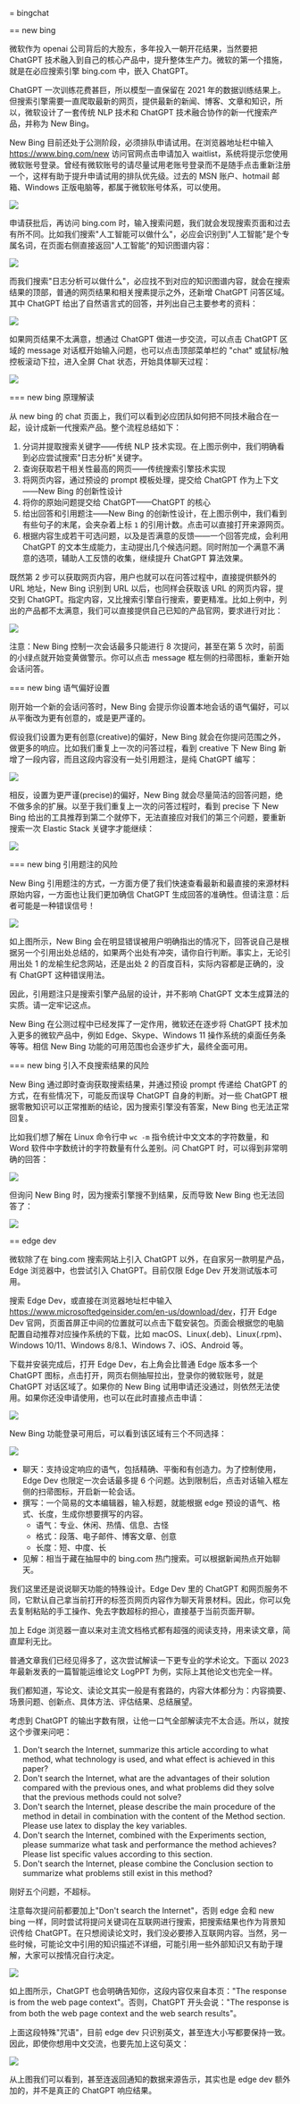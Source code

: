 = bingchat

== new bing

微软作为 openai 公司背后的大股东，多年投入一朝开花结果，当然要把 ChatGPT 技术融入到自己的核心产品中，提升整体生产力。微软的第一个措施，就是在必应搜索引擎 bing.com 中，嵌入 ChatGPT。

ChatGPT 一次训练花费甚巨，所以模型一直保留在 2021 年的数据训练结果上。但搜索引擎需要一直爬取最新的网页，提供最新的新闻、博客、文章和知识，所以，微软设计了一套传统 NLP 技术和 ChatGPT 技术融合协作的新一代搜索产品，并称为 New Bing。

New Bing 目前还处于公测阶段，必须排队申请试用。在浏览器地址栏中输入 <https://www.bing.com/new> 访问官网点击申请加入 waitlist，系统将提示您使用微软账号登录。曾经有微软账号的请尽量试用老账号登录而不是随手点击重新注册一个，这样有助于提升申请试用的排队优先级。过去的 MSN 账户、hotmail 邮箱、Windows 正版电脑等，都属于微软账号体系，可以使用。

![](/images/collaboration/bing-waitlist.png)

申请获批后，再访问 bing.com 时，输入搜索问题，我们就会发现搜索页面和过去有所不同。比如我们搜索"人工智能可以做什么"，必应会识别到"人工智能"是个专属名词，在页面右侧直接返回"人工智能"的知识图谱内容：

![](/images/collaboration/bing-before.png)

而我们搜索"日志分析可以做什么"，必应找不到对应的知识图谱内容，就会在搜索结果的顶部，普通的网页结果和相关搜素提示之外，还新增 ChatGPT 问答区域。其中 ChatGPT 给出了自然语言式的回答，并列出自己主要参考的资料：

![](/images/collaboration/bing-after.png)

如果网页结果不太满意，想通过 ChatGPT 做进一步交流，可以点击 ChatGPT 区域的 message 对话框开始输入问题，也可以点击顶部菜单栏的 "chat" 或鼠标/触控板滚动下拉，进入全屏 Chat 状态，开始具体聊天过程：

![](/images/collaboration/bing-fullscreen.png)

=== new bing 原理解读

从 new bing 的 chat 页面上，我们可以看到必应团队如何把不同技术融合在一起，设计成新一代搜索产品。整个流程总结如下：

1. 分词并提取搜索关键字——传统 NLP 技术实现。在上图示例中，我们明确看到必应尝试搜索"日志分析"关键字。
2. 查询获取若干相关性最高的网页——传统搜索引擎技术实现
3. 将网页内容，通过预设的 prompt 模板处理，提交给 ChatGPT 作为上下文——New Bing 的创新性设计
4. 将你的原始问题提交给 ChatGPT——ChatGPT 的核心
5. 给出回答和引用题注——New Bing 的创新性设计，在上图示例中，我们看到有些句子的末尾，会夹杂着上标 `1` 的引用计数。点击可以直接打开来源网页。
6. 根据内容生成若干可选问题，以及是否满意的反馈——一个回答完成，会利用 ChatGPT 的文本生成能力，主动提出几个候选问题。同时附加一个满意不满意的选项，辅助人工反馈的收集，继续提升 ChatGPT 算法效果。

既然第 2 步可以获取网页内容，用户也就可以在问答过程中，直接提供额外的 URL 地址，New Bing 识别到 URL 以后，也同样会获取该 URL 的网页内容，提交到 ChatGPT。指定内容，又比搜索引擎自行搜索，要更精准。比如上例中，列出的产品都不太满意，我们可以直接提供自己已知的产品官网，要求进行对比：

![](/images/collaboration/bing-url.png)

注意：New Bing 控制一次会话最多只能进行 8 次提问，甚至在第 5 次时，前面的小绿点就开始变黄做警示。你可以点击 message 框左侧的扫帚图标，重新开始会话问答。

=== new bing 语气偏好设置

刚开始一个新的会话问答时，New Bing 会提示你设置本地会话的语气偏好，可以从平衡改为更有创意的，或是更严谨的。

假设我们设置为更有创意(creative)的偏好，New Bing 就会在你提问范围之外，做更多的响应。比如我们重复上一次的问答过程，看到 creative 下 New Bing 新增了一段内容，而且这段内容没有一处引用题注，是纯 ChatGPT 编写：

![](/images/collaboration/bing-creative.png)

相反，设置为更严谨(precise)的偏好，New Bing 就会尽量简洁的回答问题，绝不做多余的扩展。以至于我们重复上一次的问答过程时，看到 precise 下 New Bing 给出的工具推荐到第二个就停下，无法直接应对我们的第三个问题，要重新搜索一次 Elastic Stack 关键字才能继续：

![](/images/collaboration/bing-precise.png)

=== new bing 引用题注的风险

New Bing 引用题注的方式，一方面方便了我们快速查看最新和最直接的来源材料原始内容，一方面也让我们更加确信 ChatGPT 生成回答的准确性。但请注意：后者可能是一种错误信号！

![](/images/collaboration/bing-error.png)

如上图所示，New Bing 会在明显错误被用户明确指出的情况下，回答说自己是根据另一个引用出处总结的，如果两个出处有冲突，请你自行判断。事实上，无论引用出处 1 的龙榆生纪念网站，还是出处 2 的百度百科，实际内容都是正确的，没有 ChatGPT 这种错误用法。

因此，引用题注只是搜索引擎产品层的设计，并不影响 ChatGPT 文本生成算法的实质。请一定牢记这点。

New Bing 在公测过程中已经发挥了一定作用，微软还在逐步将 ChatGPT 技术加入更多的微软产品中，例如 Edge、Skype、Windows 11 操作系统的桌面任务条等等。相信 New Bing 功能的可用范围也会逐步扩大，最终全面可用。

=== new bing 引入不良搜索结果的风险

New Bing 通过即时查询获取搜索结果，并通过预设 prompt 传递给 ChatGPT 的方式，在有些情况下，可能反而误导 ChatGPT 自身的判断。对一些 ChatGPT 根据零散知识可以正常推断的结论，因为搜索引擎没有答案，New Bing 也无法正常回复。

比如我们想了解在 Linux 命令行中 `wc -m` 指令统计中文文本的字符数量，和 Word 软件中字数统计的字符数量有什么差别。问 ChatGPT 时，可以得到非常明确的回答：

![](/images/collaboration/chatgpt-wc.png)

但询问 New Bing 时，因为搜索引擎搜不到结果，反而导致 New Bing 也无法回答了：

![](/images/collaboration/bing-wc.png)

== edge dev

微软除了在 bing.com 搜索网站上引入 ChatGPT 以外，在自家另一款明星产品，Edge 浏览器中，也尝试引入 ChatGPT。目前仅限 Edge Dev 开发测试版本可用。

搜索 Edge Dev，或直接在浏览器地址栏中输入 <https://www.microsoftedgeinsider.com/en-us/download/dev>，打开 Edge Dev 官网，页面首屏正中间的位置就可以点击下载安装包。页面会根据您的电脑配置自动推荐对应操作系统的下载，比如 macOS、Linux(.deb)、Linux(.rpm)、Windows 10/11、Windows 8/8.1、Windows 7、iOS、Android 等。

下载并安装完成后，打开 Edge Dev，右上角会比普通 Edge 版本多一个 ChatGPT 图标，点击打开，网页右侧抽屉拉出，登录你的微软账号，就是 ChatGPT 对话区域了。如果你的 New Bing 试用申请还没通过，则依然无法使用。如果你还没申请使用，也可以在此时直接点击申请：

![](/images/collaboration/bing-waitlist.png)

New Bing 功能登录可用后，可以看到该区域有三个不同选择：

![](/images/collaboration/edge-dev.png)

* 聊天：支持设定响应的语气，包括精确、平衡和有创造力。为了控制使用，Edge Dev 也限定一次会话最多提 6 个问题。达到限制后，点击对话输入框左侧的扫帚图标，开启新一轮会话。
* 撰写：一个简易的文本编辑器，输入标题，就能根据 edge 预设的语气、格式、长度，生成你想要撰写的内容。
    * 语气：专业、休闲、热情、信息、古怪
    * 格式：段落、电子邮件、博客文章、创意
    * 长度：短、中度、长
* 见解：相当于藏在抽屉中的 bing.com 热门搜索。可以根据新闻热点开始聊天。

我们这里还是说说聊天功能的特殊设计。Edge Dev 里的 ChatGPT 和网页服务不同，它默认自己拿当前打开的标签页网页内容作为聊天背景材料。因此，你可以免去复制粘贴的手工操作、免去字数超标的担心，直接基于当前页面开聊。

加上 Edge 浏览器一直以来对主流文档格式都有超强的阅读支持，用来读文章，简直犀利无比。

普通文章我们已经见得多了，这次尝试解读一下更专业的学术论文。下面以 2023 年最新发表的一篇智能运维论文 LogPPT 为例，实际上其他论文也完全一样。

我们都知道，写论文、读论文其实一般是有套路的，内容大体都分为：内容摘要、场景问题、创新点、具体方法、评估结果、总结展望。

考虑到 ChatGPT 的输出字数有限，让他一口气全部解读完不太合适。所以，就按这个步骤来问吧：

1. Don't search the Internet, summarize this article according to what method, what technology is used, and what effect is achieved in this paper?
2. Don't search the Internet, what are the advantages of their solution compared with the previous ones, and what problems did they solve that the previous methods could not solve?
3. Don't search the Internet, please describe the main procedure of the method in detail in combination with the content of the Method section. Please use latex to display the key variables.
4. Don't search the Internet, combined with the Experiments section, please summarize what task and performance the method achieves? Please list specific values according to this section.
5. Don't search the Internet, please combine the Conclusion section to summarize what problems still exist in this method?

刚好五个问题，不超标。

注意每次提问前都要加上"Don't search the Internet"，否则 edge 会和 new bing 一样，同时尝试将提问关键词在互联网进行搜索，把搜索结果也作为背景知识传给 ChatGPT。在只想阅读论文时，我们没必要掺入互联网内容。当然，另一些时候，可能论文中引用的知识描述不详细，可能引用一些外部知识又有助于理解，大家可以按情况自行决定。

![](/images/collaboration/edge-dev-chat.png)

如上图所示，ChatGPT 也会明确告知你，这段内容仅来自本页："The response is from the web page context"。否则，ChatGPT 开头会说："The response is from both the web page context and the web search results"。

上面这段特殊"咒语"，目前 edge dev 只识别英文，甚至连大小写都要保持一致。因此，即使你想用中文交流，也要先加上这句英文：

![](/images/collaboration/edge-dev-chat-chinese.png)

从上图我们可以看到，甚至连返回通知的数据来源告示，其实也是 edge dev 额外加的，并不是真正的 ChatGPT 响应结果。

